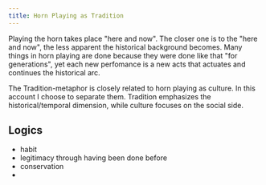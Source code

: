 ```yaml
---
title: Horn Playing as Tradition
---
```


Playing the horn takes place "here and now". The closer one is to the "here and now", the less apparent the historical background becomes. Many things in horn playing are done because they were done like that "for generations", yet each new perfomance is a new acts that actuates and continues the historical arc. 

The Tradition-metaphor is closely related to horn playing as culture. In this account I choose to separate them. Tradition emphasizes the historical/temporal dimension, while culture focuses on the social side. 


## Logics

- habit
- legitimacy through having been done before
- conservation
- 